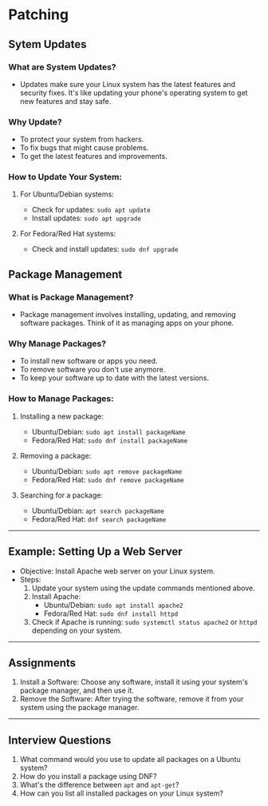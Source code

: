 # **Patching**

## Sytem Updates

### **What** are System Updates?

-   Updates make sure your Linux system has the latest features and security fixes. It's like updating your phone's operating system to get new features and stay safe.

### **Why** Update?

-   To protect your system from hackers.
-   To fix bugs that might cause problems.
-   To get the latest features and improvements.

### **How** to Update Your System:

1.  For Ubuntu/Debian systems:

    -   Check for updates: `sudo apt update`
    -   Install updates: `sudo apt upgrade`
2.  For Fedora/Red Hat systems:

    -   Check and install updates: `sudo dnf upgrade`

## Package Management

### **What** is Package Management?

-   Package management involves installing, updating, and removing software packages. Think of it as managing apps on your phone.

### **Why** Manage Packages?

-   To install new software or apps you need.
-   To remove software you don't use anymore.
-   To keep your software up to date with the latest versions.

### **How** to Manage Packages:

1.  Installing a new package:

    -   Ubuntu/Debian: `sudo apt install packageName`
    -   Fedora/Red Hat: `sudo dnf install packageName`
2.  Removing a package:

    -   Ubuntu/Debian: `sudo apt remove packageName`
    -   Fedora/Red Hat: `sudo dnf remove packageName`
3.  Searching for a package:

    -   Ubuntu/Debian: `apt search packageName`
    -   Fedora/Red Hat: `dnf search packageName`

* * * * *

## Example: Setting Up a Web Server

-   Objective: Install Apache web server on your Linux system.
-   Steps:
    1.  Update your system using the update commands mentioned above.
    2.  Install Apache:
        -   Ubuntu/Debian: `sudo apt install apache2`
        -   Fedora/Red Hat: `sudo dnf install httpd`
    3.  Check if Apache is running: `sudo systemctl status apache2` or `httpd` depending on your system.

* * * * *

## Assignments

1.  Install a Software: Choose any software, install it using your system's package manager, and then use it.
2.  Remove the Software: After trying the software, remove it from your system using the package manager.

* * * * *

## Interview Questions

1.  What command would you use to update all packages on a Ubuntu system?
2.  How do you install a package using DNF?
3.  What's the difference between `apt` and `apt-get`?
4.  How can you list all installed packages on your Linux system?

